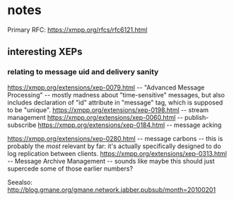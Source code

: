 notes
=====

Primary RFC: https://xmpp.org/rfcs/rfc6121.html



interesting XEPs
----------------

### relating to message uid and delivery sanity

https://xmpp.org/extensions/xep-0079.html -- "Advanced Message Processing" -- mostly madness about "time-sensitive" messages, but also includes declaration of "id" attribute in "message" tag, which is supposed to be "unique".
https://xmpp.org/extensions/xep-0198.html -- stream management
https://xmpp.org/extensions/xep-0060.html -- publish-subscribe
https://xmpp.org/extensions/xep-0184.html -- message acking

https://xmpp.org/extensions/xep-0280.html -- message carbons -- this is probably the *most* relevant by far: it's actually specifically designed to do log replication between clients.
https://xmpp.org/extensions/xep-0313.html -- Message Archive Management -- sounds like maybe this should just supercede some of those earlier numbers?

Seealso: http://blog.gmane.org/gmane.network.jabber.pubsub/month=20100201


